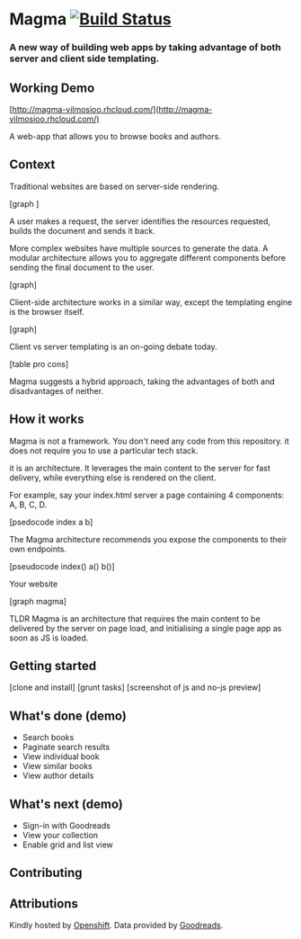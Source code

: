 # Magma [![Build Status](https://travis-ci.org/vilmosioo/magma.svg?branch=master)](https://travis-ci.org/vilmosioo/magma)

### A new way of building web apps by taking advantage of both server and client side templating.

## Working Demo

[http://magma-vilmosioo.rhcloud.com/](http://magma-vilmosioo.rhcloud.com/)

A web-app that allows you to browse books and authors.

## Context

Traditional websites are based on server-side rendering. 

[graph ]

A user makes a request, the server identifies the resources requested, builds the document and sends it back. 

More complex websites have multiple sources to generate the data. A modular architecture allows you to aggregate different components before sending the final document to the user.

[graph]

Client-side architecture works in a similar way, except the templating engine is the browser itself. 

[graph]

Client vs server templating is an on-going debate today. 

[table pro cons]

Magma suggests a hybrid approach, taking the advantages of both and disadvantages of neither.

## How it works

Magma is not a framework. You don't need any code from this repository. it does not require you to use a particular tech stack.

it is an architecture. It leverages the main content to the server for fast delivery, while everything else is rendered on the client. 

For example, say your index.html server a page containing 4 components: A, B, C, D.

[psedocode index a b]

The Magma architecture recommends you expose the components to their own endpoints.

[pseudocode index() a() b()]

Your website 

[graph magma]

TLDR Magma is an architecture that requires the main content to be delivered by the server on page load, and initialising a single page app as soon as JS is loaded.

## Getting started

[clone and install]
[grunt tasks]
[screenshot of js and no-js preview]

## What's done (demo)

 * Search books
 * Paginate search results
 * View individual book
 * View similar books
 * View author details

## What's next (demo)

 * Sign-in with Goodreads
 * View your collection
 * Enable grid and list view

## Contributing

## Attributions

Kindly hosted by [Openshift](https://www.openshift.com/).
Data provided by [Goodreads](https://www.goodreads.com/).